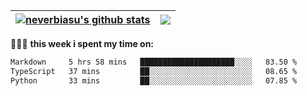 | <a href="https://github.com/neverbiasu"><img align="center" src="https://github-readme-stats.vercel.app/api?username=neverbiasu&theme=dracula&show_icons=true&hide_border=true&count_private=true" alt="neverbiasu's github stats" /></a> | <a href="https://github.com/neverbiasu"><img align="center" src="https://github-readme-stats.vercel.app/api/top-langs/?username=neverbiasu&theme=dracula&show_icons=true&hide_border=true&layout=compact" /></a> |
| ------------- | ------------- |

👨🏾‍💻 **this week i spent my time on:**
<!--START_SECTION:waka-->

```txt
Markdown     5 hrs 58 mins   █████████████████████░░░░   83.50 %
TypeScript   37 mins         ██░░░░░░░░░░░░░░░░░░░░░░░   08.65 %
Python       33 mins         ██░░░░░░░░░░░░░░░░░░░░░░░   07.85 %
```

<!--END_SECTION:waka-->

